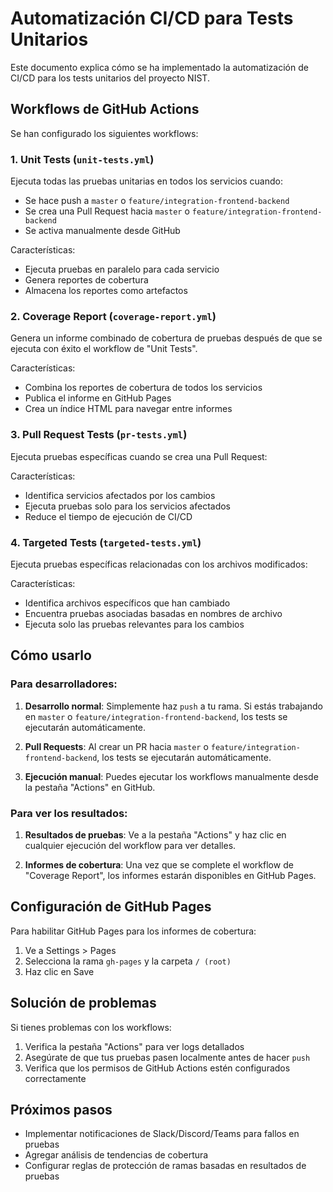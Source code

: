 # Automatización CI/CD para Tests Unitarios

Este documento explica cómo se ha implementado la automatización de CI/CD para los tests unitarios del proyecto NIST.

## Workflows de GitHub Actions

Se han configurado los siguientes workflows:

### 1. Unit Tests (`unit-tests.yml`)

Ejecuta todas las pruebas unitarias en todos los servicios cuando:

- Se hace push a `master` o `feature/integration-frontend-backend`
- Se crea una Pull Request hacia `master` o `feature/integration-frontend-backend`
- Se activa manualmente desde GitHub

Características:

- Ejecuta pruebas en paralelo para cada servicio
- Genera reportes de cobertura
- Almacena los reportes como artefactos

### 2. Coverage Report (`coverage-report.yml`)

Genera un informe combinado de cobertura de pruebas después de que se ejecuta con éxito el workflow de "Unit Tests".

Características:

- Combina los reportes de cobertura de todos los servicios
- Publica el informe en GitHub Pages
- Crea un índice HTML para navegar entre informes

### 3. Pull Request Tests (`pr-tests.yml`)

Ejecuta pruebas específicas cuando se crea una Pull Request:

Características:

- Identifica servicios afectados por los cambios
- Ejecuta pruebas solo para los servicios afectados
- Reduce el tiempo de ejecución de CI/CD

### 4. Targeted Tests (`targeted-tests.yml`)

Ejecuta pruebas específicas relacionadas con los archivos modificados:

Características:

- Identifica archivos específicos que han cambiado
- Encuentra pruebas asociadas basadas en nombres de archivo
- Ejecuta solo las pruebas relevantes para los cambios

## Cómo usarlo

### Para desarrolladores:

1. **Desarrollo normal**: Simplemente haz `push` a tu rama. Si estás trabajando en `master` o `feature/integration-frontend-backend`, los tests se ejecutarán automáticamente.

2. **Pull Requests**: Al crear un PR hacia `master` o `feature/integration-frontend-backend`, los tests se ejecutarán automáticamente.

3. **Ejecución manual**: Puedes ejecutar los workflows manualmente desde la pestaña "Actions" en GitHub.

### Para ver los resultados:

1. **Resultados de pruebas**: Ve a la pestaña "Actions" y haz clic en cualquier ejecución del workflow para ver detalles.

2. **Informes de cobertura**: Una vez que se complete el workflow de "Coverage Report", los informes estarán disponibles en GitHub Pages.

## Configuración de GitHub Pages

Para habilitar GitHub Pages para los informes de cobertura:

1. Ve a Settings > Pages
2. Selecciona la rama `gh-pages` y la carpeta `/ (root)`
3. Haz clic en Save

## Solución de problemas

Si tienes problemas con los workflows:

1. Verifica la pestaña "Actions" para ver logs detallados
2. Asegúrate de que tus pruebas pasen localmente antes de hacer `push`
3. Verifica que los permisos de GitHub Actions estén configurados correctamente

## Próximos pasos

- Implementar notificaciones de Slack/Discord/Teams para fallos en pruebas
- Agregar análisis de tendencias de cobertura
- Configurar reglas de protección de ramas basadas en resultados de pruebas
